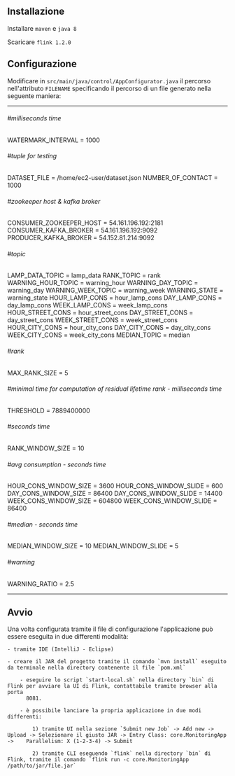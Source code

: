 ## Installazione


Installare `maven` e `java 8`

Scaricare `flink 1.2.0`

## Configurazione

Modificare in `src/main/java/control/AppConfigurator.java` il percorso nell'attributo `FILENAME` specificando il percorso di un file generato nella seguente maniera:

---------------------------------------------------------------------------------------------------------------------

###### #milliseconds time
WATERMARK_INTERVAL = 1000

###### #tuple for testing
DATASET_FILE = /home/ec2-user/dataset.json
NUMBER_OF_CONTACT = 1000

###### #zookeeper host & kafka broker
CONSUMER_ZOOKEEPER_HOST = 54.161.196.192:2181
CONSUMER_KAFKA_BROKER = 54.161.196.192:9092
PRODUCER_KAFKA_BROKER = 54.152.81.214:9092

###### #topic
LAMP_DATA_TOPIC = lamp_data
RANK_TOPIC = rank
WARNING_HOUR_TOPIC = warning_hour
WARNING_DAY_TOPIC = warning_day
WARNING_WEEK_TOPIC = warning_week
WARNING_STATE = warning_state
HOUR_LAMP_CONS = hour_lamp_cons
DAY_LAMP_CONS = day_lamp_cons
WEEK_LAMP_CONS = week_lamp_cons
HOUR_STREET_CONS = hour_street_cons
DAY_STREET_CONS = day_street_cons
WEEK_STREET_CONS = week_street_cons
HOUR_CITY_CONS = hour_city_cons
DAY_CITY_CONS = day_city_cons
WEEK_CITY_CONS = week_city_cons
MEDIAN_TOPIC = median

###### #rank
MAX_RANK_SIZE = 5

###### #minimal time for computation of residual lifetime rank - milliseconds time
THRESHOLD = 7889400000

###### #seconds time
RANK_WINDOW_SIZE = 10

###### #avg consumption - seconds time
HOUR_CONS_WINDOW_SIZE = 3600
HOUR_CONS_WINDOW_SLIDE = 600
DAY_CONS_WINDOW_SIZE = 86400
DAY_CONS_WINDOW_SLIDE = 14400
WEEK_CONS_WINDOW_SIZE = 604800
WEEK_CONS_WINDOW_SLIDE = 86400

###### #median - seconds time
MEDIAN_WINDOW_SIZE = 10
MEDIAN_WINDOW_SLIDE = 5

###### #warning
WARNING_RATIO = 2.5




---------------------------------------------------------------------------------------------------------------------

## Avvio

Una volta configurata tramite il file di configurazione l'applicazione può essere eseguita in due differenti modalità:

	- tramite IDE (IntelliJ - Eclipse)

	- creare il JAR del progetto tramite il comando `mvn install` eseguito da terminale nella directory contenente il file `pom.xml`

		- eseguire lo script `start-local.sh` nella directory `bin` di Flink per avviare la UI di Flink, contattabile tramite browser alla porta 
		  8081. 

		- è possibile lanciare la propria applicazione in due modi differenti:

			1) tramite UI nella sezione `Submit new Job` -> Add new -> Upload -> Selezionare il giusto JAR -> Entry Class: core.MonitoringApp -> 	Parallelism: X (1-2-3-4) -> Submit

			2) tramite CLI eseguendo `flink` nella directory `bin` di Flink, tramite il comando `flink run -c core.MonitoringApp /path/to/jar/file.jar`

